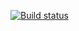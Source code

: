 [![Build status](https://ci.appveyor.com/api/projects/status/ls7pvspkw7j18bhj?svg=true)](https://ci.appveyor.com/project/Viktorinaaa/apici-2)